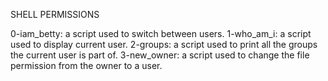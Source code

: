 SHELL PERMISSIONS

0-iam_betty: a script used to switch between users.
1-who_am_i: a script used to display current user.
2-groups: a script used to print all the groups the current user is part of.
3-new_owner: a script used to change the file permission from the owner to a user.

